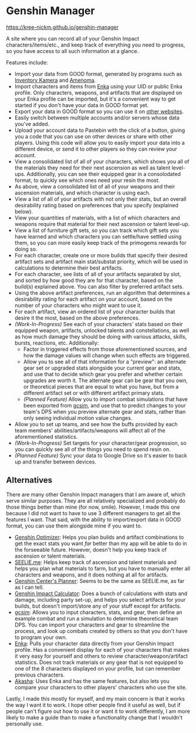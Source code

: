 # Genshin Manager
https://kree-nickm.github.io/genshin-manager

A site where you can record all of your Genshin Impact characters/items/etc., and keep track of everything you need to progress, so you have access to all such information at a glance.

Features include:
* Import your data from GOOD format, generated by programs such as [Inventory Kamera](https://github.com/Andrewthe13th/Inventory_Kamera) and [Amenoma](https://github.com/daydreaming666/Amenoma).
* Import characters and items from [Enka](https://enka.network/) using your UID or public Enka profile. Only characters, weapons, and artifacts that are displayed on your Enka profile can be imported, but it's a convenient way to get started if you don't have your data in GOOD format yet.
* Export your data in GOOD format so you can use it on [other websites](#alternatives).
* Easily switch between multiple accounts and/or servers whose data you've added.
* Upload your account data to Pastebin with the click of a button, giving you a code that you can use on other devices or share with other players. Using this code will allow you to easily import your data into a different device, or send it to other players so they can review your account.
* View a consolidated list of all of your characters, which shows you all of the materials they need for their next ascension as well as talent level-ups. Additionally, you can see their equipped gear in a consolodated format, to quickly see which ones need your resin the most.
* As above, view a consolidated list of all of your weapons and their ascension materials, and which character is using each.
* View a list of all of your artifacts with not only their stats, but an overall desirability rating based on preferences that you specify (explained below).
* View your quantities of materials, with a list of which characters and weapons require that material for their next ascension or talent level-up.
* View a list of furniture gift sets, so you can track which gift sets you have learned and which characters you can settle/have settled using them, so you can more easily keep track of the primogems rewards for doing so.
* For each character, create one or more builds that specify their desired artifact sets and artifact main stat/substat priority, which will be used in calculations to determine their best artifacts.
* For each character, see lists of all of your artifacts separated by slot, and sorted by how good they are for that character, based on the build(s) explained above. You can also filter by preferred artifact sets.
* Using the above artifact preferences, run an algorithm that determines a desirability rating for each artifact on your account, based on the number of your characters who might want to use it.
* For each artifact, view an ordered list of your character builds that desire it the most, based on the above preferences.
* _(Work-In-Progress)_ See each of your characters' stats based on their equipped weapon, artifacts, unlocked talents and constellations, as well as how much damage they should be doing with various attacks, skills, bursts, reactions, etc. Additionally:
  * Factor in triggered effects from those aforementioned sources, and how the damage values will change when such effects are triggered.
  * Allow you to see all of that information for a "preview": an alternate gear set or upgraded stats alongside your current gear and stats, and use that to decide which gear you prefer and whether certain upgrades are worth it. The alternate gear can be gear that you own, or theoretical pieces that are equal to what you have, but from a different artifact set or with different artifact primary stats.
  * _(Planned Feature)_ Allow you to import combat simulations that have been exported from [gcsim](#alternatives), and use that to predict changes to your team's DPS when you preview alternate gear and stats, rather than only seeing individual motion value changes.
* Allow you to set up teams, and see how the buffs provided by each team members' abilities/artifacts/weapons will affect all of the aforementioned statistics.
* _(Work-In-Progress)_ Set targets for your character/gear progression, so you can quickly see all of the things you need to spend resin on.
* _(Planned Feature)_ Sync your data to Google Drive so it's easier to back up and transfer between devices.

## Alternatives
There are many other Genshin Impact managers that I am aware of, which serve similar purposes. They are all relatively specialized and probably do those things better than mine (for now, smile). However, I made this one because I did not want to have to use 3 different managers to get all the features I want. That said, with the ability to import/export data in GOOD format, you can use them alongside mine if you want to.
* [Genshin Optimizer](https://frzyc.github.io/genshin-optimizer): Helps you plan builds and artifact combinations to get the exact stats you want *far* better than my app will be able to do in the forseeable future. However, doesn't help you keep track of ascension or talent materials.
* [SEELIE.me](https://seelie.me): Helps keep track of ascension and talent materials and helps you plan what materials to farm, but you have to manually enter all characters and weapons, and it does nothing at all for artifacts.
* [Genshin Center's Planner](https://genshin-center.com/planner): Seems to be the same as SEELIE.me, as far as I can tell.
* [Genshin Impact Calculator](https://genshin.aspirine.su/): Does a bunch of calculations with stats and damage, including party set-up, and helps you select artifacts for your builds, but doesn't import/store any of your stuff except for artifacts.
* [gcsim](https://gcsim.app): Allows you to input characters, stats, and gear, then define an example combat and run a simulation to determine theoretical team DPS. You can import your characters and gear to streamline the process, and look up combats created by others so that you don't have to program your own.
* [Enka](https://enka.network/): Pulls your character data directly from your Genshin Impact profile. Has a convenient display for each of your characters that makes it very easy for yourself and others to review character/weapon/artifact statistics. Does not track materials or any gear that is not equipped to one of the 8 characters displayed on your profile, but can remember previous characters.
* [Akasha](https://akasha.cv): Uses Enka and has the same features, but also lets you compare your characters to other players' characters who use the site.

Lastly, I made this mostly for myself, and my main concern is that it works the way I want it to work. I hope other people find it useful as well, but if people can't figure out how to use it or want it to work differently, I am more likely to make a guide than to make a functionality change that I wouldn't personally use.

